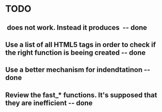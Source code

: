 # TODO

## <img attr="fooval"> does not work. Instead it produces <img attr="fooval"></img> -- done
## Use a list of all HTML5 tags in order to check if the right function is beeing created -- done
## Use a better mechanism for indendtatinon -- done
## Review the fast_* functions. It's supposed that they are inefficient -- done
